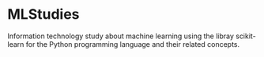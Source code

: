 # MLStudies
 Information technology study about machine learning using the libray scikit-learn for the Python programming language and their related concepts.

